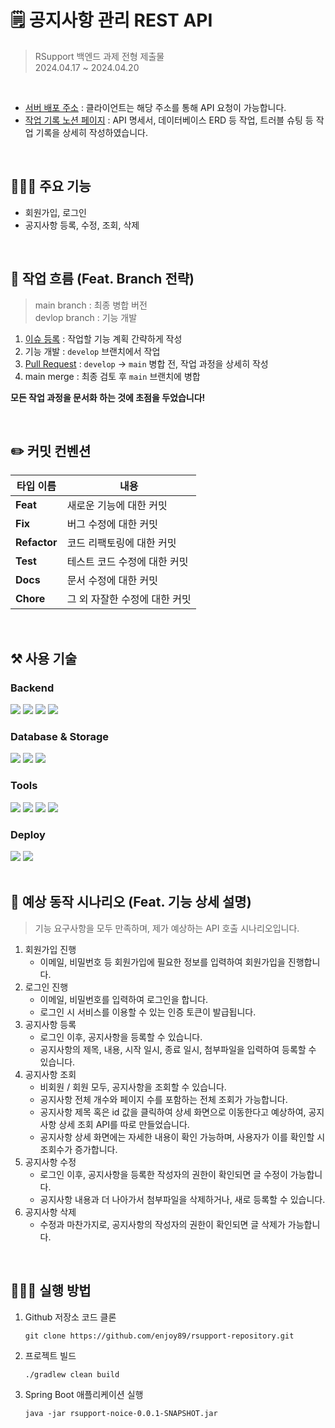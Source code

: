 # 🗒️ 공지사항 관리 REST API

> RSupport 백엔드 과제 전형 제출물 <br>
> 2024.04.17 ~ 2024.04.20
>
<br>

- [서버 배포 주소](http://3.37.153.192) : 클라이언트는 해당 주소를 통해 API 요청이 가능합니다. <br>
- [작업 기록 노션 페이지](https://stupendous-lumber-15e.notion.site/9ae88293619b4aa3ab1aec315a5f26e7) : API 명세서, 데이터베이스 ERD 등 작업, 트러블 슈팅 등 작업 기록을 상세히 작성하였습니다.

<br>

## 👩🏻‍💻 주요 기능
- 회원가입, 로그인
- 공지사항 등록, 수정, 조회, 삭제

<br>

## 👏 작업 흐름 (Feat. Branch 전략)
> main branch : 최종 병합 버전 <br>
> devlop branch : 기능 개발
>
1. [이슈 등록](https://github.com/enjoy89/rsupport-repository/issues?q=is%3Aissue+is%3Aclosed) : 작업할 기능 계획 간략하게 작성
2. 기능 개발 : `develop` 브랜치에서 작업
3. [Pull Request](https://github.com/enjoy89/rsupport-repository/pulls?q=is%3Apr+is%3Aclosed) : `develop` -> `main` 병합 전, 작업 과정을 상세히 작성
4. main merge : 최종 검토 후 `main` 브랜치에 병합

**모든 작업 과정을 문서화 하는 것에 초점을 두었습니다!** <br>

<br>

## ✏️ 커밋 컨벤션 
|타입 이름|내용|
|------|---|
|**Feat**|새로운 기능에 대한 커밋|
|**Fix**|버그 수정에 대한 커밋|
|**Refactor**|코드 리팩토링에 대한 커밋|
|**Test**|테스트 코드 수정에 대한 커밋|
|**Docs**|문서 수정에 대한 커밋|
|**Chore**|그 외 자잘한 수정에 대한 커밋|


<br>

## ⚒️ 사용 기술

### Backend
<div>
<img src="https://img.shields.io/badge/Java 17-FF9E0F?style=for-the-badge&logo=Java&logoColor=white">
<img src="https://img.shields.io/badge/gradle-02303A?style=for-the-badge&logo=gradle&logoColor=white">
<img src="https://img.shields.io/badge/Spring Boot 3.1.10 -6DB33F?style=for-the-badge&logo=Spring Boot&logoColor=white">
<img src="https://img.shields.io/badge/Spring Security-6DB33F?style=for-the-badge&logo=Spring Security&logoColor=white">
</div>

### Database & Storage
<div>
<img src="https://img.shields.io/badge/Spring Data JPA-20336B?style=for-the-badge&logo=spring&logoColor=white">
<img src="https://img.shields.io/badge/MySQL-4479A1?style=for-the-badge&logo=MySQL&logoColor=white">
<img src="https://img.shields.io/badge/aws s3-FFB71B?style=for-the-badge&logo=Amazon aws&logoColor=white">
</div>

### Tools
<div>
<img src="https://img.shields.io/badge/Postman-FF6C37?style=for-the-badge&logo=postman&logoColor=white">
<img src="https://img.shields.io/badge/github-181717?style=for-the-badge&logo=github&logoColor=white">
<img src="https://img.shields.io/badge/Intellij idea-3B00B9?style=for-the-badge&logo=intellijidea&logoColor=white">
<img src="https://img.shields.io/badge/notion-000000?style=for-the-badge&logo=notion&logoColor=white">
</div>

### Deploy
<div>
<img src="https://img.shields.io/badge/docker-2496ED?style=for-the-badge&logo=docker&logoColor=white">
<img src="https://img.shields.io/badge/aws ec2-232F3E?style=for-the-badge&logo=amazonaws&logoColor=white">
</div>

<br>

## 🙌 예상 동작 시나리오 (Feat. 기능 상세 설명)
> 기능 요구사항을 모두 만족하며, 제가 예상하는 API 호출 시나리오입니다.
>
1. 회원가입 진행
   - 이메일, 비밀번호 등 회원가입에 필요한 정보를 입력하여 회원가입을 진행합니다.
2. 로그인 진행
   - 이메일, 비밀번호를 입력하여 로그인을 합니다.
   - 로그인 시 서비스를 이용할 수 있는 인증 토큰이 발급됩니다.
3. 공지사항 등록
   - 로그인 이후, 공지사항을 등록할 수 있습니다.
   - 공지사항의 제목, 내용, 시작 일시, 종료 일시, 첨부파일을 입력하여 등록할 수 있습니다.
4. 공지사항 조회
   - 비회원 / 회원 모두, 공지사항을 조회할 수 있습니다.
   - 공지사항 전체 개수와 페이지 수를 포함하는 전체 조회가 가능합니다.
   - 공지사항 제목 혹은 id 값을 클릭하여 상세 화면으로 이동한다고 예상하여, 공지사항 상세 조회 API를 따로 만들었습니다.
   - 공지사항 상세 화면에는 자세한 내용이 확인 가능하며, 사용자가 이를 확인할 시 조회수가 증가합니다.
5. 공지사항 수정
    - 로그인 이후, 공지사항을 등록한 작성자의 권한이 확인되면 글 수정이 가능합니다.
    - 공지사항 내용과 더 나아가서 첨부파일을 삭제하거나, 새로 등록할 수 있습니다.
6. 공지사항 삭제
    - 수정과 마찬가지로, 공지사항의 작성자의 권한이 확인되면 글 삭제가 가능합니다.

<br>

## 💁🏻‍♀️ 실행 방법
1. Github 저장소 코드 클론
   ```
   git clone https://github.com/enjoy89/rsupport-repository.git
   ```
2. 프로젝트 빌드
   ```
   ./gradlew clean build
   ```
4. Spring Boot 애플리케이션 실행
   ```
   java -jar rsupport-noice-0.0.1-SNAPSHOT.jar
   ```
